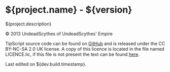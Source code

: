 # ${project.name} - ${version} #

${project.description}

&copy; 2013 UndeadScythes of UndeadScythes' Empire

TipScript source code can be found on
[GitHub](${project.url}) and is released under the
CC BY-NC-SA 2.0 UK license. A copy of this licence is located in the file named
LICENCE.lic, if this file is not present the text can be found
[here](http://creativecommons.org/licenses/by-nc-sa/2.0/uk/legalcode).

Last edited on ${dev.build.timestamp}.
